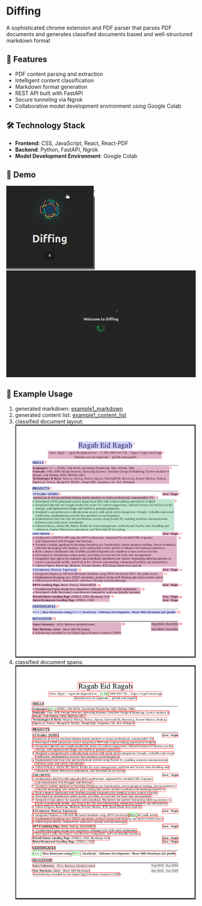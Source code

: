 # Diffing

A sophisticated chrome extension and PDF parser that parses PDF documents and generates classified documents based and well-structured markdown format

## 🚀 Features

- PDF content parsing and extraction
- Intelligent content classification
- Markdown format generation
- REST API built with FastAPI
- Secure tunneling via Ngrok
- Collaborative model development environment using Google Colab

## 🛠️ Technology Stack

- **Frontend**: CSS, JavaScript, React, React-PDF
- **Backend**: Python, FastAPI, Ngrok
- **Model Development Environment**: Google Colab

<!-- demo for the extension ui in imgs -->

## 🎉 Demo

![demo](./public/assets/demo/gateway.png)
![demo](./public/assets/demo/startup.png)

## 📖 Example Usage

1. generated markdown:
   [example1_markdown](./public/assets/example1/cv_markdown.md)
2. generated content list:
   [example1_content_list](./public/assets/example1/cv_content_list.json)
3. classified document layout:
   ![example_layout](./public/assets/example1/cv_layout.png)
4. classified document spans:
   ![example_spans](./public/assets/example1/cv_spans.png)
